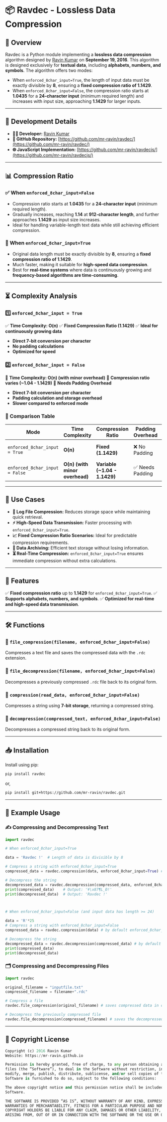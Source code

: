 # 📦 **Ravdec - Lossless Data Compression**

## 🔹 **Overview**
Ravdec is a Python module implementing a **lossless data compression** algorithm designed by [Ravin Kumar](https://mr-ravin.github.io) on **September 19, 2016**. This algorithm is designed exclusively for **textual data**, including **alphabets, numbers, and symbols**. The algorithm offers two modes: 

- When `enforced_8char_input=True`, the length of input data must be exactly divisible by **8**, ensuring a **fixed compression ratio of 1.1429**.
- When `enforced_8char_input=False`, the compression ratio starts at **1.0435** for a **24-character input** (minimum required length) and increases with input size, approaching **1.1429** for larger inputs.

---
## 🔧 **Development Details**
- **👨‍💻 Developer:** [Ravin Kumar](https://mr-ravin.github.io)  
- **📂 GitHub Repository:** [https://github.com/mr-ravin/ravdec/](https://github.com/mr-ravin/ravdec/)
- **🌐 JavaScript Implementation:** [https://github.com/mr-ravin/ravdecjs/](https://github.com/mr-ravin/ravdecjs/)

---
## 📊 **Compression Ratio**

### ✅ **When `enforced_8char_input=False`**
- Compression ratio starts at **1.0435** for a **24-character input** (minimum required length).
- Gradually increases, reaching **1.14** at **912-character length**, and further approaches **1.1429** as input size increases.
- Ideal for handling variable-length text data while still achieving efficient compression.

### 🚀 **When `enforced_8char_input=True`**
- Original data length must be exactly divisible by **8**, ensuring a **fixed compression ratio of 1.1429**.
- Much faster, making it suitable for **high-speed data compression**.
- Best for **real-time systems** where data is continuously growing and **frequency-based algorithms are time-consuming**.

---
## ⏳ **Complexity Analysis**

### **1️⃣ `enforced_8char_input = True`**
✅ **Time Complexity: O(n)**
✅ **Fixed Compression Ratio (1.1429)**
✅ **Ideal for continuously growing data**

- **Direct 7-bit conversion per character**
- **No padding calculations**
- **Optimized for speed**

### **2️⃣ `enforced_8char_input = False`**
📌 **Time Complexity: O(n) (with minor overhead)**
📌 **Compression ratio varies (~1.04 - 1.1429)**
📌 **Needs Padding Overhead**

- **Direct 7-bit conversion per character**
- **Padding calculation and storage overhead**
- **Slower compared to enforced mode**

### 📌 **Comparison Table**
| Mode | Time Complexity | Compression Ratio | Padding Overhead | Best Use Case |
|------|---------------|-----------------|----------------|---------------|
| `enforced_8char_input = True` | **O(n)** | **Fixed (1.1429)** | ❌ No Padding | **High-speed data streams** |
| `enforced_8char_input = False` | **O(n) (with minor overhead)** | **Variable (~1.04 - 1.1429)** | ✅ Needs Padding | **General text compression** |

---
## 🎯 **Use Cases**
- **📜 Log File Compression:** Reduces storage space while maintaining quick retrieval.
- **⚡ High-Speed Data Transmission:** Faster processing with `enforced_8char_input=True`.
- **📈 Fixed Compression Ratio Scenarios:** Ideal for predictable compression requirements.
- **📁 Data Archiving:** Efficient text storage without losing information.
- **⏳ Real-Time Compression:** `enforced_8char_input=True` ensures immediate compression without extra calculations.

---
## 🚀 **Features**
✅ **Fixed compression ratio** up to **1.1429** for `enforced_8char_input=True`.
✅ **Supports alphabets, numbers, and symbols**.
✅ **Optimized for real-time and high-speed data transmission**.

---
## 🛠️ **Functions**

### 📌 `file_compression(filename, enforced_8char_input=False)`
Compresses a text file and saves the compressed data with the `.rdc` extension.

### 📌 `file_decompression(filename, enforced_8char_input=False)`
Decompresses a previously compressed `.rdc` file back to its original form.

### 📌 `compression(read_data, enforced_8char_input=False)`
Compresses a string using **7-bit storage**, returning a compressed string.

### 📌 `decompression(compressed_text, enforced_8char_input=False)`
Decompresses a compressed string back to its original form.

---
## 📥 **Installation**

Install using pip:

```sh
pip install ravdec
```
or,

```sh
pip install git+https://github.com/mr-ravin/ravdec.git
```


---
## 🔄 **Example Usage**

### ✍ **Compressing and Decompressing Text**
```python
import ravdec

# When enforced_8char_input=True

data = 'Ravdec !'  # Length of data is divisible by 8

# Compress a string with enforced_8char_input=True
compressed_data = ravdec.compression(data, enforced_8char_input=True) # compressed_data is '¥\x87¶L¸Ð!'

# Decompress the string
decompressed_data = ravdec.decompression(compressed_data, enforced_8char_input=True)
print(compressed_data)    # Output: '¥\x87¶L¸Ð!'
print(decompressed_data)  # Output: 'Ravdec !'



# When enforced_8char_input=False (and input data has length >= 24)

data = 'R'*25
# Compress a string with enforced_8char_input=False
compressed_data = ravdec.compression(data) # by default enforced_8char_input=False

# Decompress the string
decompressed_data = ravdec.decompression(compressed_data) # by default enforced_8char_input=False
print(compressed_data)
print(decompressed_data)

```

### 🗂️ **Compressing and Decompressing Files**
```python
import ravdec

original_filename = "inputfile.txt"
compressed_filename = filename+".rdc"

# Compress a file
ravdec.file_compression(original_filename) # saves compressed data in compressed_filename

# Decompress the previously compressed file
ravdec.file_decompression(compressed_filename) # saves the decompressed data in original_filename (got after removing '.rdc' from compressed_filename)
```

---
## 📜 **Copyright License**
```python
Copyright (c) 2016 Ravin Kumar
Website: https://mr-ravin.github.io

Permission is hereby granted, free of charge, to any person obtaining a copy of this software and associated documentation 
files (the “Software”), to deal in the Software without restriction, including without limitation the rights to use, copy, 
modify, merge, publish, distribute, sublicense, and/or sell copies of the Software, and to permit persons to whom the 
Software is furnished to do so, subject to the following conditions:

The above copyright notice and this permission notice shall be included in all copies or substantial portions of the 
Software.

THE SOFTWARE IS PROVIDED “AS IS”, WITHOUT WARRANTY OF ANY KIND, EXPRESS OR IMPLIED, INCLUDING BUT NOT LIMITED TO THE 
WARRANTIES OF MERCHANTABILITY, FITNESS FOR A PARTICULAR PURPOSE AND NONINFRINGEMENT. IN NO EVENT SHALL THE AUTHORS OR 
COPYRIGHT HOLDERS BE LIABLE FOR ANY CLAIM, DAMAGES OR OTHER LIABILITY, WHETHER IN AN ACTION OF CONTRACT, TORT OR OTHERWISE, 
ARISING FROM, OUT OF OR IN CONNECTION WITH THE SOFTWARE OR THE USE OR OTHER DEALINGS IN THE SOFTWARE.
```
